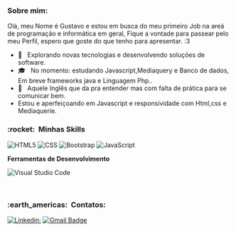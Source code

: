 <h3><strong>Sobre mim:</strong></h3>
<p>Olá, meu Nome é Gustavo e estou em busca do meu primeiro Job na areá de programação e informática em geral, Fique a vontade para passear pelo meu Perfil, espero que goste do que tenho para apresentar. :3 </p>

- 🤔 &nbsp; Explorando novas tecnologias e desenvolvendo soluções de software.
- 🎓 &nbsp; No momento: estudando Javascript,Mediaquery e Banco de dados, Em breve frameworks java e Linguagem Php.</a>.
- 🌱 &nbsp; Aquele Inglês que da pra entender mas com falta de prática para se comunicar bem.
- Estou e aperfeiçoando em Javascript e responsividade com Html,css e Mediaquerie.

<h3> :rocket: &nbsp;Minhas Skills </h3>

  ![HTML5](https://img.shields.io/badge/-HTML5-333333?style=flat&logo=HTML5)
  ![CSS](https://img.shields.io/badge/-CSS-333333?style=flat&logo=CSS3&logoColor=1572B6)
  ![Bootstrap](https://img.shields.io/badge/-bootstrap-333333?style=flat&logo=bootstrap)
  ![JavaScript](https://img.shields.io/badge/-JavaScript-333333?style=flat&logo=javascript)

  
**Ferramentas de Desenvolvimento**

  ![Visual Studio Code](https://img.shields.io/badge/-Visual%20Studio%20Code-333333?style=flat&logo=visual-studio-code&logoColor=007ACC)

<br/>
<h3> :earth_americas: &nbsp;Contatos:</h3> 

[![Linkedin:](https://img.shields.io/badge/-Gustavo-blue?style=flat-square&logo=Linkedin&logoColor=white&link=https://www.linkedin.com/in/gustavo-costa-563145208/)](https://www.linkedin.com/in/gustavo-costa-563145208/)
[![Gmail Badge](https://img.shields.io/badge/-anygustavocosta@email.com-006bed?style=flat-square&logo=Gmail&logoColor=white&link=mailto:anygustavocosta@gmail.com)](mailto:SEU-EMAIL)
